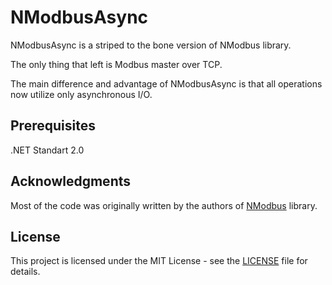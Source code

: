 # NModbusAsync
NModbusAsync is a striped to the bone version of NModbus library.

The only thing that left is Modbus master over TCP.

The main difference and advantage of NModbusAsync is that all operations now  utilize only asynchronous I/O.

## Prerequisites
.NET Standart 2.0

## Acknowledgments
Most of the code was originally written by the authors of [NModbus](https://github.com/NModbus/NModbus) library.

## License
This project is licensed under the MIT License - see the [LICENSE](https://github.com/wolf8196/NModbusAsync/blob/master/LICENSE) file for details.
